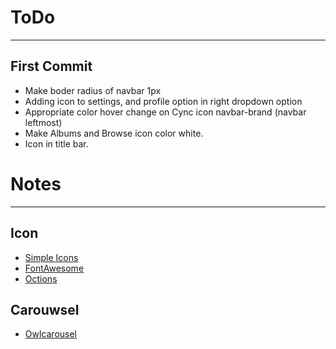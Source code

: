 # ToDo
---
## First Commit
* Make boder radius of navbar 1px
* Adding icon to settings, and profile option in right dropdown option
* Appropriate color hover change on Cync icon navbar-brand (navbar leftmost)
* Make Albums and Browse icon color white.
* Icon in title bar.


# Notes
---
## Icon
*  [Simple Icons](http://simplelineicons.com)
*  [FontAwesome](https://fontawesome.com/v4.7.0/)
*  [Octions](https://octicons.github.com/)
## Carouwsel
* [Owlcarousel](https://owlcarousel2.github.io/OwlCarousel2/)
